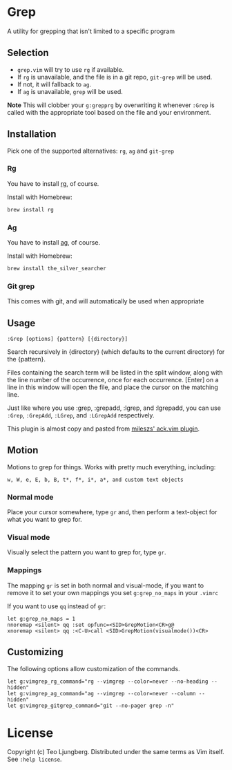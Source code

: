 # Grep

A utility for grepping that isn't limited to a specific program

## Selection
- `grep.vim` will try to use `rg` if available.
- If `rg` is unavailable, and the file is in a git repo, `git-grep` will be used.
- If not, it will fallback to `ag`.
- If `ag` is unavailable, `grep` will be used.

**Note** This will clobber your `g:grepprg` by overwriting it whenever `:Grep` is
called with the appropriate tool based on the file and your environment.

## Installation
Pick one of the supported alternatives: `rg`, `ag` and `git-grep`

### Rg
You have to install [rg](https://github.com/BurntSushi/ripgrep), of
course.

Install with Homebrew:

```bash
brew install rg
```

### Ag
You have to install [ag](https://github.com/ggreer/the_silver_searcher), of
course.

Install with Homebrew:

```bash
brew install the_silver_searcher
```

### Git grep
This comes with git, and will automatically be used when appropriate

## Usage
`:Grep [options] {pattern} [{directory}]`

Search recursively in {directory} (which defaults to the current directory) for
the {pattern}.

Files containing the search term will be listed in the split window, along with
the line number of the occurrence, once for each occurrence.  [Enter] on a line
in this window will open the file, and place the cursor on the matching line.

Just like where you use :grep, :grepadd, :lgrep, and :lgrepadd, you can use
`:Grep`, `:GrepAdd`, `:LGrep`, and `:LGrepAdd` respectively.

This plugin is almost copy and pasted from [mileszs' ack.vim
plugin](https://github.com/mileszs/ack.vim).

## Motion
Motions to grep for things. Works with pretty much everything, including:

```
w, W, e, E, b, B, t*, f*, i*, a*, and custom text objects
```

### Normal mode
Place your cursor somewhere, type `gr` and, then perform a text-object for what
you want to grep for.

### Visual mode
Visually select the pattern you want to grep for, type `gr`.

### Mappings
The mapping `gr` is set in both normal and visual-mode, if you want to remove it
to set your own mappings you set `g:grep_no_maps` in your `.vimrc`

If you want to use `qq` instead of `gr`:

```viml
let g:grep_no_maps = 1
nnoremap <silent> qq :set opfunc=<SID>GrepMotion<CR>g@
xnoremap <silent> qq :<C-U>call <SID>GrepMotion(visualmode())<CR>
```

## Customizing

The following options allow customization of the commands.
```viml
let g:vimgrep_rg_command="rg --vimgrep --color=never --no-heading --hidden"
let g:vimgrep_ag_command="ag --vimgrep --color=never --column --hidden"
let g:vimgrep_gitgrep_command="git --no-pager grep -n"
```

# License

Copyright (c) Teo Ljungberg. Distributed under the same terms as Vim itself. See
`:help license`.
